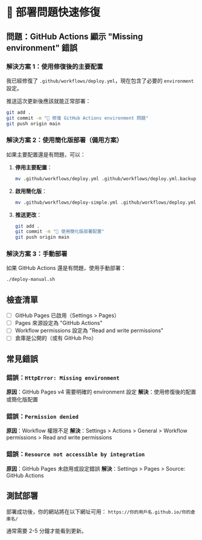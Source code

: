 # 🔧 部署問題快速修復

## 問題：GitHub Actions 顯示 "Missing environment" 錯誤

### 解決方案 1：使用修復後的主要配置

我已經修復了 `.github/workflows/deploy.yml`，現在包含了必要的 `environment` 設定。

推送這次更新後應該就能正常部署：

```bash
git add .
git commit -m "🔧 修復 GitHub Actions environment 問題"
git push origin main
```

### 解決方案 2：使用簡化版部署（備用方案）

如果主要配置還是有問題，可以：

1. **停用主要配置**：
   ```bash
   mv .github/workflows/deploy.yml .github/workflows/deploy.yml.backup
   ```

2. **啟用簡化版**：
   ```bash
   mv .github/workflows/deploy-simple.yml .github/workflows/deploy.yml
   ```

3. **推送更改**：
   ```bash
   git add .
   git commit -m "🔧 使用簡化版部署配置"
   git push origin main
   ```

### 解決方案 3：手動部署

如果 GitHub Actions 還是有問題，使用手動部署：

```bash
./deploy-manual.sh
```

## 檢查清單

- [ ] GitHub Pages 已啟用（Settings > Pages）
- [ ] Pages 來源設定為 "GitHub Actions"
- [ ] Workflow permissions 設定為 "Read and write permissions"
- [ ] 倉庫是公開的（或有 GitHub Pro）

## 常見錯誤

### 錯誤：`HttpError: Missing environment`
**原因**：GitHub Pages v4 需要明確的 environment 設定
**解決**：使用修復後的配置或簡化版配置

### 錯誤：`Permission denied`
**原因**：Workflow 權限不足
**解決**：Settings > Actions > General > Workflow permissions > Read and write permissions

### 錯誤：`Resource not accessible by integration`
**原因**：GitHub Pages 未啟用或設定錯誤
**解決**：Settings > Pages > Source: GitHub Actions

## 測試部署

部署成功後，你的網站將在以下網址可用：
`https://你的用戶名.github.io/你的倉庫名/`

通常需要 2-5 分鐘才能看到更新。